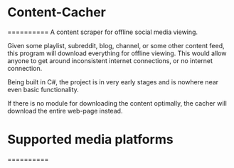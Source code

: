 # Content-Cacher
==========
A content scraper for offline social media viewing.

Given some playlist, subreddit, blog, channel, or some other content feed, this program will download everything
for offline viewing. This would allow anyone to get around inconsistent internet connections, or no internet connection.

Being built in C#, the project is in very early stages and is nowhere near even basic functionality.

If there is no module for downloading the content optimally, the cacher will download the entire web-page instead.

# Supported media platforms
==========

